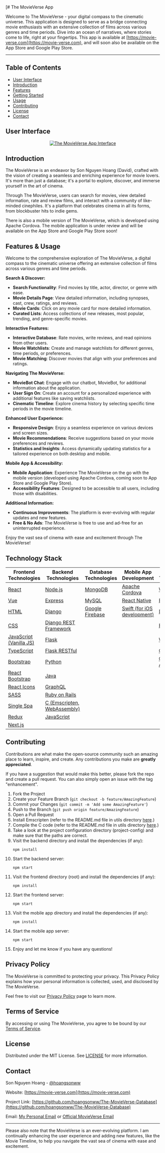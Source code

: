 [# The MovieVerse App

Welcome to The MovieVerse - your digital compass to the cinematic universe. This application is designed to serve as a bridge connecting movie enthusiasts with an extensive collection of films across various genres and time periods. Dive into an ocean of narratives, where stories come to life, right at your fingertips. This app is available at [https://movie-verse.com](https://movie-verse.com), and will soon also be available on the App Store and Google Play Store.

---

## Table of Contents

- [User Interface](#user-interface)
- [Introduction](#introduction)
- [Features](#features)
- [Getting Started](#getting-started)
- [Usage](#usage)
- [Contributing](#contributing)
- [License](#license)
- [Contact](#contact)

## User Interface
<p align="center" style="cursor: pointer">
  <a href="https://movie-verse.com">
    <img src="../images/screenshot.png" alt="The MovieVerse App Interface"/>
  </a>
</p>

## Introduction

The MovieVerse is an endeavor by Son Nguyen Hoang (David), crafted with the vision of creating a seamless and enriching experience for movie lovers. It's more than just a database; it's a portal to explore, discover, and immerse yourself in the art of cinema.

Through The MovieVerse, users can search for movies, view detailed information, rate and review films, and interact with a community of like-minded cinephiles. It's a platform that celebrates cinema in all its forms, from blockbuster hits to indie gems.

There is also a mobile version of The MovieVerse, which is developed using Apache Cordova. The mobile application is under review and will be available on the App Store and Google Play Store soon!

## Features & Usage

Welcome to the comprehensive exploration of The MovieVerse, a digital compass to the cinematic universe offering an extensive collection of films across various genres and time periods.

**Search & Discover:**

- **Search Functionality**: Find movies by title, actor, director, or genre with ease.
- **Movie Details Page**: View detailed information, including synopses, cast, crew, ratings, and reviews.
- **Movie Cards**: Click on any movie card for more detailed information.
- **Curated Lists**: Access collections of new releases, most popular, trending, and genre-specific movies.

**Interactive Features:**
- **Interactive Database**: Rate movies, write reviews, and read opinions from other users.
- **Movie Watchlists**: Create and manage watchlists for different genres, time periods, or preferences.
- **Movie Matching**: Discover movies that align with your preferences and ratings.

**Navigating The MovieVerse:**
- **MovieBot Chat**: Engage with our chatbot, MovieBot, for additional information about the application.
- **User Sign On**: Create an account for a personalized experience with additional features like saving watchlists.
- **Cinematic Timeline**: Explore cinema history by selecting specific time periods in the movie timeline.

**Enhanced User Experience:**
- **Responsive Design**: Enjoy a seamless experience on various devices and screen sizes.
- **Movie Recommendations**: Receive suggestions based on your movie preferences and reviews.
- **Statistics and Insights**: Access dynamically updating statistics for a tailored experience on both desktop and mobile.

**Mobile App & Accessibility:**
- **Mobile Application**: Experience The MovieVerse on the go with the mobile version (developed using Apache Cordova, coming soon to App Store and Google Play Store).
- **Accessibility Features**: Designed to be accessible to all users, including those with disabilities.

**Additional Information:**
- **Continuous Improvements**: The platform is ever-evolving with regular updates and new features.
- **Free & No Ads**: The MovieVerse is free to use and ad-free for an uninterrupted experience.

Enjoy the vast sea of cinema with ease and excitement through The MovieVerse!

## Technology Stack

| Frontend Technologies                                             | Backend Technologies                                                   | Database Technologies                           | Mobile App Development                                            | Additional Technologies                                         |
|-------------------------------------------------------------------|------------------------------------------------------------------------|-------------------------------------------------|-------------------------------------------------------------------|-----------------------------------------------------------------|
| [React](https://reactjs.org/)                                     | [Node.js](https://nodejs.org/en/)                                      | [MongoDB](https://www.mongodb.com/)             | [Apache Cordova](https://cordova.apache.org/)                     | [Webpack](https://webpack.js.org/)                              |
| [Vue](https://vuejs.org/)                                         | [Express](https://expressjs.com/)                                      | [MySQL](https://www.mysql.com/)                 | [React Native](https://reactnative.dev/)                          | [Babel](https://babeljs.io/)                                    |
| [HTML](https://html.com/)                                         | [Django](https://www.djangoproject.com/)                               | [Google Firebase](https://firebase.google.com/) | [Swift (for iOS development)](https://developer.apple.com/swift/) | [Docker](https://www.docker.com/)                               |
| [CSS](https://www.w3.org/Style/CSS/Overview.en.html)              | [Django REST Framework](https://www.django-rest-framework.org/)        |                                                 |                                                                   | [Emscripten](https://emscripten.org/)                           |
| [JavaScript (Vanilla JS)](http://vanilla-js.com/)                 | [Flask](https://flask.palletsprojects.com/en/1.1.x/)                   |                                                 |                                                                   | [WebAssembly](https://webassembly.org/)                         |
| [TypeScript](https://www.typescriptlang.org/)                     | [Flask RESTful](https://flask-restful.readthedocs.io/en/latest/)       |                                                 |                                                                   | [C](https://en.wikipedia.org/wiki/C_(programming_language))     |
| [Bootstrap](https://getbootstrap.com/)                            | [Python](https://www.python.org/)                                      |                                                 |                                                                   | [Google Analytics](https://analytics.google.com/analytics/web/) |
| [React Bootstrap](https://react-bootstrap.github.io/)             | [Java](https://www.java.com/en/)                                       |                                                 |                                                                   |                                                                 |
| [React Icons](https://react-icons.github.io/react-icons/)         | [GraphQL](https://graphql.org/)                                        |                                                 |                                                                   |                                                                 |
| [SASS](https://sass-lang.com/)                                    | [Ruby on Rails](https://rubyonrails.org/)                              |                                                 |                                                                   |                                                                 |
| [Single Spa](https://single-spa.js.org/)                          | [C (Emscripten, WebAssembly)](https://emscripten.org/)                 |                                                 |                                                                   |                                                                 |
| [Redux](https://redux.js.org/)                                    | [JavaScript](https://www.javascript.com/)                              |                                                 |                                                                   |                                                                 |
| [Next.js](https://nextjs.org/)                                    |                                                                        |                                                 |                                                                   |                                                                 |


## Contributing

Contributions are what make the open-source community such an amazing place to learn, inspire, and create. Any contributions you make are **greatly appreciated**.

If you have a suggestion that would make this better, please fork the repo and create a pull request. You can also simply open an issue with the tag "enhancement".

1. Fork the Project
2. Create your Feature Branch (`git checkout -b feature/AmazingFeature`)
3. Commit your Changes (`git commit -m 'Add some AmazingFeature'`)
4. Push to the Branch (`git push origin feature/AmazingFeature`)
5. Open a Pull Request
6. Install Emscripten (refer to the README.md file in utils directory [here](utils/README.md).)
7. Compile the C code (refer to the README.md file in utils directory [here](utils/README.md).)
8. Take a look at the project configuration directory (project-config) and make sure that the paths are correct.
9. Visit the backend directory and install the dependencies (if any):
    ```
    npm install
    ```
10. Start the backend server:
    ```
    npm start
    ```
11. Visit the frontend directory (root) and install the dependencies (if any):
    ```
    npm install
    ```
12. Start the frontend server:
    ```
    npm start
    ```
13. Visit the mobile app directory and install the dependencies (if any):
    ```
    npm install
    ```
14. Start the mobile app server:
    ```
    npm start
    ```
15. Enjoy and let me know if you have any questions!

## Privacy Policy

The MovieVerse is committed to protecting your privacy. This Privacy Policy explains how your personal information is collected, used, and disclosed by The MovieVerse.

Feel free to visit our [Privacy Policy](https://movie-verse.com/src/html/privacy-policy) page to learn more.

## Terms of Service

By accessing or using The MovieVerse, you agree to be bound by our [Terms of Service](https://movie-verse.com/src/html/terms-of-service).

## License

Distributed under the MIT License. See [LICENSE](LICENSE) for more information.

## Contact

Son Nguyen Hoang - [@hoangsonww](https://github.com/hoangsonww)

Website: [https://movie-verse.com](https://movie-verse.com)

Project Link: [https://github.com/hoangsonww/The-MovieVerse-Database](https://github.com/hoangsonww/The-MovieVerse-Database)

Email: [My Personal Email](mailto:hoangson091104@gmail.com) or [Official MovieVerse Email](mailto:info@movie-verse.com)

---

Please also note that the MovieVerse is an ever-evolving platform. I am continually enhancing the user experience and adding new features, like the Movie Timeline, to help you navigate the vast sea of cinema with ease and excitement. 
